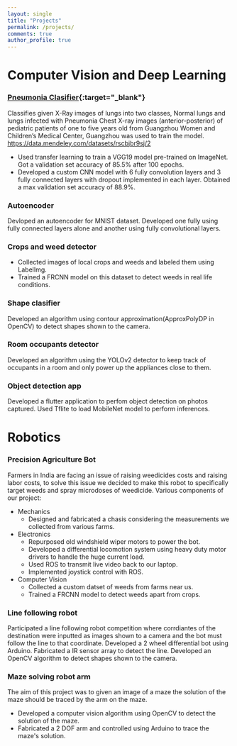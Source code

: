 ```yaml
---
layout: single
title: "Projects"
permalink: /projects/
comments: true
author_profile: true
---
```


# Computer Vision and Deep Learning 
### [Pneumonia Clasifier](https://github.com/shrikumaran/Lung-X-Ray-Classifier){:target="_blank"}
Classifies given X-Ray images of lungs into two classes, Normal lungs and lungs infected with Pneumonia
Chest X-ray images (anterior-posterior) of pediatric patients of one to five years old from Guangzhou Women and Children’s Medical Center, Guangzhou was used to train the model. https://data.mendeley.com/datasets/rscbjbr9sj/2
* Used transfer learning to train a VGG19 model pre-trained on ImageNet. Got a validation set accuracy of 85.5% after 100 epochs.
* Developed a custom CNN model with 6 fully convolution layers and 3 fully connected layers with dropout implemented in each layer. Obtained a max validation set accuracy of 88.9%.

### Autoencoder
Devloped an autoencoder for MNIST dataset. Developed one fully using fully connected layers alone and another using fully convolutional layers.

### Crops and weed detector
* Collected images of local crops and weeds and labeled them using LabelImg.
* Trained a FRCNN model on this dataset to detect weeds in real life conditions.

### Shape clasifier
Developed an algorithm using contour approximation(ApproxPolyDP in OpenCV) to detect shapes shown to the camera.

### Room occupants detector
Developed an algorithm using the YOLOv2 detector to keep track of occupants in a room and only power up the appliances close to them.

### Object detection app
Developed a flutter application to perfom object detection on photos captured. Used Tflite to load MobileNet model to perform inferences.

# Robotics
### Precision Agriculture Bot
Farmers in India are facing an issue of raising weedicides costs and raising labor costs, to solve this issue we decided to make this robot to specifically target weeds and spray microdoses of weedicide. 
Various components of our project:
* Mechanics
  * Designed and fabricated a chasis considering the measurements we collected from various farms.
* Electronics
  * Repurposed old windshield wiper motors to power the bot.
  * Developed a differential locomotion system using heavy duty motor drivers to handle the huge current load.
  * Used ROS to transmit live video back to our laptop.
  * Implemented joystick control with ROS.
* Computer Vision 
  * Collected a custom datset of weeds from farms near us.
  * Trained a FRCNN model to detect weeds apart from crops.

### Line following robot
Participated a line following robot competition where corrdiantes of the destination were inputted as images shown to a camera and the bot must follow the line to that coordinate.
Developed a 2 wheel differential bot using Arduino. Fabricated a IR sensor array to detect the line. Developed an OpenCV algorithm to detect shapes shown to the camera.

### Maze solving robot arm
The aim of this project was to given an image of a maze the solution of the maze should be traced by the arm on the maze.
* Developed a computer vision algorithm using OpenCV to detect the solution of the maze.
* Fabricated a 2 DOF arm and controlled using Arduino to trace the maze's solution.


